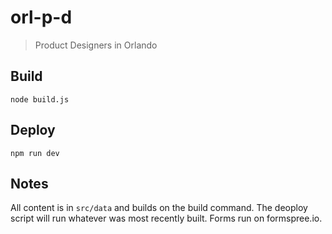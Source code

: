 # orl-p-d
> Product Designers in Orlando

## Build
```
node build.js
```

## Deploy
```
npm run dev
```

## Notes
All content is in `src/data` and builds on the build command. The deoploy script will run whatever was most recently built. Forms run on formspree.io. 

